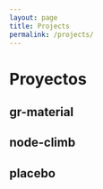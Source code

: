 ```yaml
---
layout: page
title: Projects
permalink: /projects/
---
```


# Proyectos
## gr-material
## node-climb
## placebo
